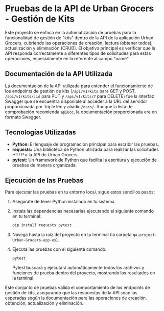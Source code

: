 # Pruebas de la API de Urban Grocers - Gestión de Kits

Este proyecto se enfoca en la automatización de pruebas para la funcionalidad de gestión de "kits" dentro de la API de la aplicación Urban Grocers, cubriendo las operaciones de creación, lectura (obtener todos), actualización y eliminación (CRUD). El objetivo principal es verificar que la API responda correctamente a diferentes tipos de solicitudes para estas operaciones, especialmente en lo referente al campo "name".

## Documentación de la API Utilizada

La documentación de la API utilizada para entender el funcionamiento de los endpoints de gestión de kits (`/api/v1/kits` para GET y POST, `/api/v1/kits/:id` para PUT y `/api/v1/kits/7` para DELETE) fue la interfaz Swagger que se encuentra disponible al acceder a la URL del servidor proporcionada por TripleTen y añadir `/docs/`. Aunque la lista de comprobación recomienda `apiDoc`, la documentación proporcionada era en formato Swagger.

## Tecnologías Utilizadas

* **Python:** El lenguaje de programación principal para escribir las pruebas.
* **requests:** Una biblioteca de Python utilizada para realizar las solicitudes HTTP a la API de Urban Grocers.
* **pytest:** Un framework de Python que facilita la escritura y ejecución de pruebas de manera organizada.

## Ejecución de las Pruebas

Para ejecutar las pruebas en tu entorno local, sigue estos sencillos pasos:

1.  Asegúrate de tener Python instalado en tu sistema.
2.  Instala las dependencias necesarias ejecutando el siguiente comando en tu terminal:
    ```bash
    pip install requests pytest
    ```
3.  Navega hasta la raíz del proyecto en tu terminal (la carpeta `qa-project-Urban-Grocers-app-es`).
4.  Ejecuta las pruebas con el siguiente comando:
    ```bash
    pytest
    ```

    Pytest buscará y ejecutará automáticamente todos los archivos y funciones de prueba dentro del proyecto, mostrando los resultados en la terminal.

Este conjunto de pruebas valida el comportamiento de los endpoints de gestión de kits, asegurando que las respuestas de la API sean las esperadas según la documentación para las operaciones de creación, obtención, actualización y eliminación.